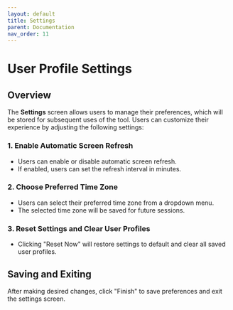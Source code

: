 ```yaml
---
layout: default
title: Settings
parent: Documentation
nav_order: 11
---
```

# User Profile Settings

## Overview
The **Settings** screen allows users to manage their preferences, which will be stored for subsequent uses of the tool. Users can customize their experience by adjusting the following settings:

### 1. Enable Automatic Screen Refresh
- Users can enable or disable automatic screen refresh.
- If enabled, users can set the refresh interval in minutes.

### 2. Choose Preferred Time Zone
- Users can select their preferred time zone from a dropdown menu.
- The selected time zone will be saved for future sessions.

### 3. Reset Settings and Clear User Profiles
- Clicking "Reset Now" will restore settings to default and clear all saved user profiles.

## Saving and Exiting 
After making desired changes, click "Finish" to save preferences and exit the settings screen.

